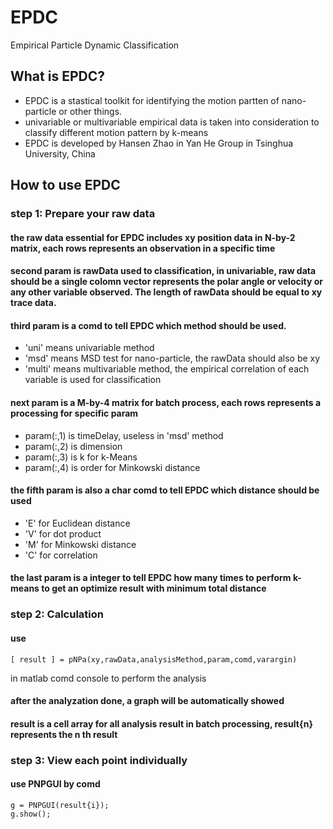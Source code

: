 # EPDC
Empirical Particle Dynamic Classification

## What is EPDC?
+ EPDC is a stastical toolkit for identifying the motion partten of nano-particle or other things.
+ univariable or multivariable empirical data is taken into consideration to classify different motion pattern by k-means
+ EPDC is developed by Hansen Zhao in Yan He Group in Tsinghua University, China

## How to use EPDC

### step 1: Prepare your raw data
#### the raw data essential for EPDC includes xy position data in N-by-2 matrix, each rows represents an observation in a specific time
#### second param is rawData used to classification, in univariable, raw data should be a single colomn vector represents the polar angle or velocity or any other variable observed. The length of rawData should be equal to xy trace data.
#### third param is a comd to tell EPDC which method should be used.
+ 'uni' means univariable method
+ 'msd' means MSD test for nano-particle, the rawData should also be xy
+ 'multi' means multivariable method, the empirical correlation of each variable is used for classification

#### next param is a M-by-4 matrix for batch process, each rows represents a processing for specific param
+ param(:,1) is timeDelay, useless in 'msd' method
+ param(:,2) is dimension
+ param(:,3) is k for k-Means
+ param(:,4) is order for Minkowski distance

#### the fifth param is also a char comd to tell EPDC which distance should be used
+ 'E' for Euclidean distance
+ 'V' for dot product
+ 'M' for Minkowski distance
+ 'C' for correlation
#### the last param is a integer to tell EPDC how many times to perform k-means to get an optimize result with minimum total distance

### step 2: Calculation
#### use 
```
[ result ] = pNPa(xy,rawData,analysisMethod,param,comd,varargin) 
```
in matlab comd console to perform the analysis
#### after the analyzation done, a graph will be automatically showed
#### result is a cell array for all analysis result in batch processing, result{n} represents the n th result

### step 3: View each point individually
#### use PNPGUI by comd 
```
g = PNPGUI(result{i});
g.show();
```

